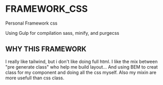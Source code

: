 # FRAMEWORK_CSS
Personal Framework css

Using Gulp for compilation sass, minify, and purgecss

## WHY THIS FRAMEWORK
I really like tailwind, but i don't like doing full html.
I like the mix between "pre generate class" who help me build layout...
And using BEM to creat class for my component and doing all the css myself.
Also my mixin are more usefull than css class.
